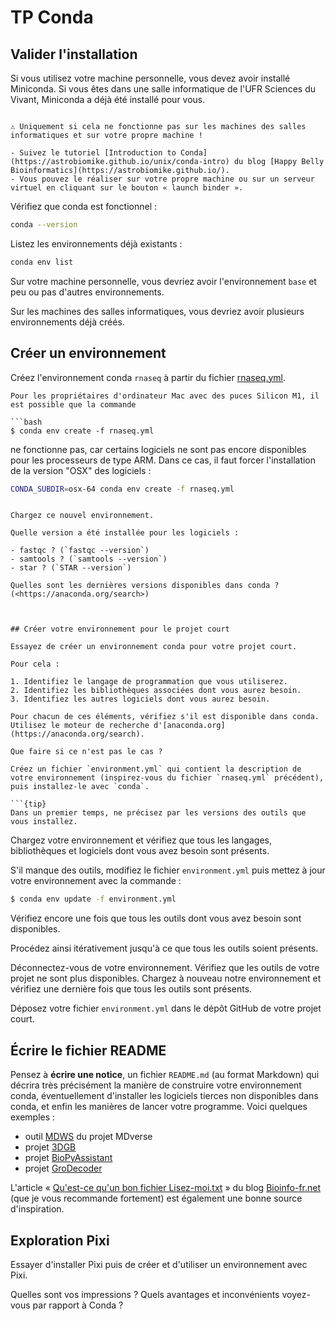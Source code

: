 # TP Conda

## Valider l'installation

Si vous utilisez votre machine personnelle, vous devez avoir installé Miniconda.
Si vous êtes dans une salle informatique de l'UFR Sciences du Vivant, Miniconda a déjà été installé pour vous.

```{tip}

⚠️ Uniquement si cela ne fonctionne pas sur les machines des salles informatiques et sur votre propre machine !

- Suivez le tutoriel [Introduction to Conda](https://astrobiomike.github.io/unix/conda-intro) du blog [Happy Belly Bioinformatics](https://astrobiomike.github.io/).
- Vous pouvez le réaliser sur votre propre machine ou sur un serveur virtuel en cliquant sur le bouton « launch binder ».

```

Vérifiez que conda est fonctionnel :

```bash
conda --version
```

Listez les environnements déjà existants :

```bash
conda env list
```

Sur votre machine personnelle, vous devriez avoir l'environnement `base` et peu ou pas d'autres environnements.

Sur les machines des salles informatiques, vous devriez avoir plusieurs environnements déjà créés.


## Créer un environnement 

Créez l'environnement conda `rnaseq` à partir du fichier [rnaseq.yml](https://raw.githubusercontent.com/pierrepo/env-logiciels-bioinfo/main/cours/rnaseq.yml).


```{tip}
Pour les propriétaires d'ordinateur Mac avec des puces Silicon M1, il est possible que la commande 

```bash
$ conda env create -f rnaseq.yml
```

ne fonctionne pas, car certains logiciels ne sont pas encore disponibles pour les processeurs de type ARM. Dans ce cas, il faut forcer l'installation de la version "OSX" des logiciels :

```bash
CONDA_SUBDIR=osx-64 conda env create -f rnaseq.yml
```

```

Chargez ce nouvel environnement.

Quelle version a été installée pour les logiciels :

- fastqc ? (`fastqc --version`)
- samtools ? (`samtools --version`)
- star ? (`STAR --version`)

Quelles sont les dernières versions disponibles dans conda ? (<https://anaconda.org/search>)



## Créer votre environnement pour le projet court

Essayez de créer un environnement conda pour votre projet court.

Pour cela :

1. Identifiez le langage de programmation que vous utiliserez.
2. Identifiez les bibliothèques associées dont vous aurez besoin.
3. Identifiez les autres logiciels dont vous aurez besoin.

Pour chacun de ces éléments, vérifiez s'il est disponible dans conda. Utilisez le moteur de recherche d'[anaconda.org](https://anaconda.org/search).

Que faire si ce n'est pas le cas ?

Créez un fichier `environment.yml` qui contient la description de votre environnement (inspirez-vous du fichier `rnaseq.yml` précédent), puis installez-le avec `conda`.

```{tip}
Dans un premier temps, ne précisez par les versions des outils que vous installez.
```

Chargez votre environnement et vérifiez que tous les langages, bibliothèques et logiciels dont vous avez besoin sont présents.

S'il manque des outils, modifiez le fichier `environment.yml` puis mettez à jour votre environnement avec la commande :

```bash
$ conda env update -f environment.yml
```

Vérifiez encore une fois que tous les outils dont vous avez besoin sont disponibles.

Procédez ainsi itérativement jusqu'à ce que tous les outils soient présents.

Déconnectez-vous de votre environnement. Vérifiez que les outils de votre projet ne sont plus disponibles. Chargez à nouveau notre environnement et vérifiez une dernière fois que tous les outils sont présents.

Déposez votre fichier `environment.yml` dans le dépôt GitHub de votre projet court.


## Écrire le fichier README

Pensez à **écrire une notice**, un fichier `README.md` (au format Markdown) qui décrira très précisément la manière de construire votre environnement conda, éventuellement d'installer les logiciels tierces non disponibles dans conda, et enfin les manières de lancer votre programme. Voici quelques exemples :

- outil [MDWS](https://github.com/MDverse/mdws/) du projet MDverse
- projet [3DGB](https://github.com/data-fun/3d-genome-builder)
- projet [BioPyAssistant](https://github.com/pierrepo/biopyassistant)
- projet [GroDecoder](https://github.com/pierrepo/grodecoder)

L'article « [Qu'est-ce qu'un bon fichier Lisez-moi.txt](https://bioinfo-fr.net/quest-ce-quun-bon-fichier-lisez-moi-txt) » du blog [Bioinfo-fr.net](https://bioinfo-fr.net/) (que je vous recommande fortement) est également une bonne source d'inspiration.


## Exploration Pixi

Essayer d'installer Pixi puis de créer et d'utiliser un environnement avec Pixi.

Quelles sont vos impressions ? Quels avantages et inconvénients voyez-vous par rapport à Conda ?
